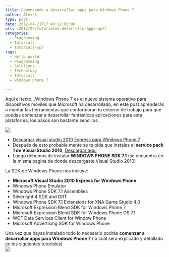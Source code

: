 ```yaml
---
title: Comenzando a desarrollar apps para Windows Phone 7
author: Alevsk
type: post
date: 2012-04-21T17:40:12+00:00
url: /2012/04/tutoriales-desarrollo-apps-wp7/
categories:
  - Programming
  - Tutorials
  - Tutorials-wp7
tags:
  - Hello World
  - Programming
  - Solutions
  - Technology
  - Tutorials
  - windows phone 7

---
```

Aquí el texto…Windows Phone 7 es el nuevo sistema operativo para dispositivos móviles que Microsoft ha desarrollado, en este post aprenderás a montar las herramientas que conformaran tu entorno de trabajo para que puedas comenzar a desarrollar fantásticas aplicaciones para esta plataforma, los pasos son bastante sencillos.

[![](/images/wp7-tut.jpg)](http://www.alevsk.com/2012/04/tutoriales-desarrollo-apps-wp7/wp7-tut/)

  * [Descargar visual studio 2010 Express para Windows Phone 7][1]
  * Después de esto probable mente se te pida que instales el **service pack 1 de Visual Studio 2010**, [Descargar aquí][2]
  * Luego debemos de instalar **WINDOWS PHONE SDK 7.1** (se encuentra en la misma pagina de donde descargaste Visual Studio 2010)

La SDK de Windows Phone nos incluye:

  * **Microsoft Visual Studio 2010 Express for Windows Phone**
  * Windows Phone Emulator
  * Windows Phone SDK 7.1 Assemblies
  * Silverlight 4 SDK and DRT
  * Windows Phone SDK 7.1 Extensions for XNA Game Studio 4.0
  * Microsoft Expression Blend SDK for Windows Phone 7
  * Microsoft Expression Blend SDK for Windows Phone OS 7.1
  * WCF Data Services Client for Window Phone
  * Microsoft Advertising SDK for Windows Phone

Una vez que hayas instalado todo lo necesario podrás **comenzar a desarrollar apps para Windows Phone 7** (lo cual sera explicado y detallado en los siguientes tutoriales)  
[![](/images/visual_studio.jpg)](http://www.alevsk.com/2012/04/tutoriales-desarrollo-apps-wp7/visual_studio/)

 [1]: http://www.microsoft.com/visualstudio/en-us/products/2010-editions/windows-phone-developer-tools
 [2]: http://www.microsoft.com/download/en/details.aspx?id=23691